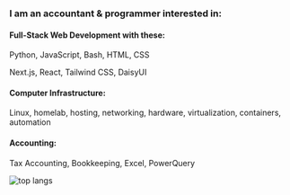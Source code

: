 ### I am an accountant & programmer interested in:

#### Full-Stack Web Development with these:
Python, JavaScript, Bash, HTML, CSS

Next.js, React, Tailwind CSS, DaisyUI

#### Computer Infrastructure:
Linux, homelab, hosting, networking, hardware, virtualization, containers, automation

#### Accounting:
Tax Accounting, Bookkeeping, Excel, PowerQuery

![top langs](https://github-readme-stats-jay-griffins-projects.vercel.app/api/top-langs/?username=jaygriffinjay&layout=compact)
